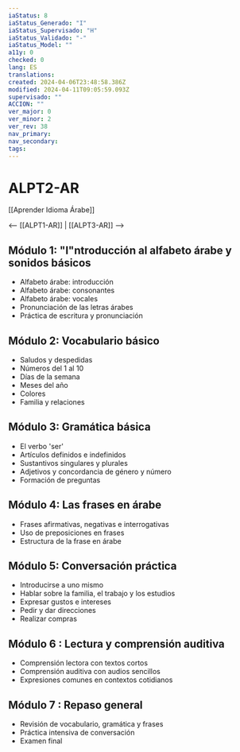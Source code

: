 ```yaml
---
iaStatus: 8
iaStatus_Generado: "I"
iaStatus_Supervisado: "H"
iaStatus_Validado: "-"
iaStatus_Model: ""
a11y: 0
checked: 0
lang: ES
translations: 
created: 2024-04-06T23:48:58.386Z
modified: 2024-04-11T09:05:59.093Z
supervisado: ""
ACCION: ""
ver_major: 0
ver_minor: 2
ver_rev: 38
nav_primary: 
nav_secondary: 
tags:
---
```

# ALPT2-AR

[[Aprender Idioma Árabe]]

<-- [[ALPT1-AR]] | [[ALPT3-AR]] -->

## Módulo 1: "I"ntroducción al alfabeto árabe y sonidos básicos

- Alfabeto árabe: introducción
- Alfabeto árabe: consonantes
- Alfabeto árabe: vocales
- Pronunciación de las letras árabes
- Práctica de escritura y pronunciación 

## Módulo 2: Vocabulario básico

- Saludos y despedidas 
- Números del 1 al 10 
- Días de la semana 
- Meses del año 
- Colores
- Familia y relaciones 

## Módulo 3: Gramática básica

- El verbo 'ser'
- Artículos definidos e indefinidos 
- Sustantivos singulares y plurales
- Adjetivos y concordancia de género y número 
- Formación de preguntas 

## Módulo 4: Las frases en árabe 

- Frases afirmativas, negativas e interrogativas 
- Uso de preposiciones en frases 
- Estructura de la frase en árabe 

## Módulo 5: Conversación práctica 

 - Introducirse a uno mismo 
 - Hablar sobre la familia, el trabajo y los estudios 
 - Expresar gustos e intereses 
 - Pedir y dar direcciones 
 - Realizar compras 
  
## Módulo 6 : Lectura y comprensión auditiva

 - Comprensión lectora con textos cortos  
 - Comprensión auditiva con audios sencillos  
 - Expresiones comunes en contextos cotidianos  

## Módulo 7 : Repaso general

 - Revisión de vocabulario, gramática y frases  
 - Práctica intensiva de conversación   
 - Examen final 